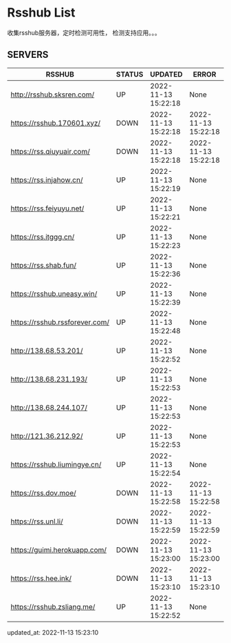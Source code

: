# Rsshub List

收集rsshub服务器，定时检测可用性， 检测支持应用。。。


## SERVERS

|  RSSHUB   | STATUS  | UPDATED  | ERROR  | TWITTER |  
|  ----  | ----  | ----  | ----  | ---- |  
| http://rsshub.sksren.com/ | UP | 2022-11-13 15:22:18 | None |OK|  
| https://rsshub.170601.xyz/ | DOWN | 2022-11-13 15:22:18 | 2022-11-13 15:22:18 |  
| https://rss.qiuyuair.com/ | DOWN | 2022-11-13 15:22:18 | 2022-11-13 15:22:18 |  
| https://rss.injahow.cn/ | UP | 2022-11-13 15:22:19 | None ||  
| https://rss.feiyuyu.net/ | UP | 2022-11-13 15:22:21 | None |OK|  
| https://rss.itggg.cn/ | UP | 2022-11-13 15:22:23 | None ||  
| https://rss.shab.fun/ | UP | 2022-11-13 15:22:36 | None |OK|  
| https://rsshub.uneasy.win/ | UP | 2022-11-13 15:22:39 | None |OK|  
| https://rsshub.rssforever.com/ | UP | 2022-11-13 15:22:48 | None |OK|  
| http://138.68.53.201/ | UP | 2022-11-13 15:22:52 | None ||  
| http://138.68.231.193/ | UP | 2022-11-13 15:22:53 | None ||  
| http://138.68.244.107/ | UP | 2022-11-13 15:22:53 | None ||  
| http://121.36.212.92/ | UP | 2022-11-13 15:22:53 | None ||  
| https://rsshub.liumingye.cn/ | UP | 2022-11-13 15:22:54 | None |OK|  
| https://rss.dov.moe/ | DOWN | 2022-11-13 15:22:58 | 2022-11-13 15:22:58 |  
| https://rss.unl.li/ | DOWN | 2022-11-13 15:22:59 | 2022-11-13 15:22:59 |  
| https://guimi.herokuapp.com/ | DOWN | 2022-11-13 15:23:00 | 2022-11-13 15:23:00 |  
| https://rss.hee.ink/ | DOWN | 2022-11-13 15:23:10 | 2022-11-13 15:23:10 |  
| https://rsshub.zsliang.me/ | UP | 2022-11-13 15:22:52 | None |OK|  
  

updated_at: 2022-11-13 15:23:10  
